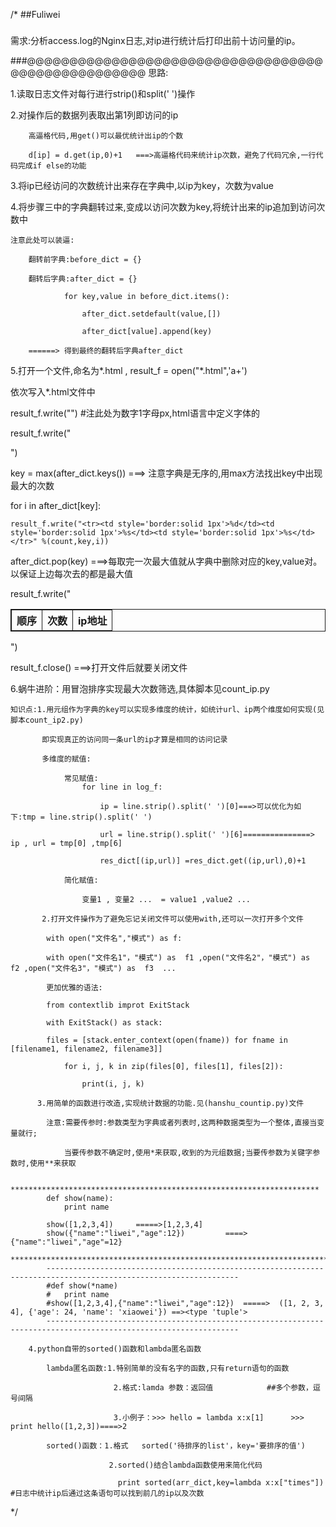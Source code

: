/*
##Fuliwei
#####
需求:分析access.log的Nginx日志,对ip进行统计后打印出前十访问量的ip。

###@@@@@@@@@@@@@@@@@@@@@@@@@@@@@@@@@@@@@@@@@@@@@@@@@@@
思路:

1.读取日志文件对每行进行strip()和split(' ')操作

2.对操作后的数据列表取出第1列即访问的ip

		高逼格代码,用get()可以最优统计出ip的个数

		d[ip] = d.get(ip,0)+1	===>高逼格代码来统计ip次数，避免了代码冗余,一行代码完成if else的功能

3.将ip已经访问的次数统计出来存在字典中,以ip为key，次数为value

4.将步骤三中的字典翻转过来,变成以访问次数为key,将统计出来的ip追加到访问次数中

	注意此处可以装逼:

		翻转前字典:before_dict = {}

		翻转后字典:after_dict = {}

				for key,value in before_dict.items():

					after_dict.setdefault(value,[])

					after_dict[value].append(key)

		======> 得到最终的翻转后字典after_dict

5.打开一个文件,命名为*.html , result_f = open("*.html",'a+')

依次写入*.html文件中

result_f.write("<html><table style='border:solid 1px'>") #注此处为数字1字母px,html语言中定义字体的

result_f.write("<th style='border:solid 1px'>顺序</th><th style='border:solid 1px'>次数</th><th style='border:solid 1px'>ip地址</th>")

key = max(after_dict.keys()) ===> 注意字典是无序的,用max方法找出key中出现最大的次数

for i in after_dict[key]:

	result_f.write("<tr><td style='border:solid 1px'>%d</td><td style='border:solid 1px'>%s</td><td style='border:solid 1px'>%s</td></tr>" %(count,key,i))

after_dict.pop(key)  ===>每取完一次最大值就从字典中删除对应的key,value对。以保证上边每次去的都是最大值

result_f.write("</table></html>")

result_f.close()  ===>打开文件后就要关闭文件

6.蜗牛进阶：用冒泡排序实现最大次数筛选,具体脚本见count_ip.py
	
	知识点:1.用元组作为字典的key可以实现多维度的统计，如统计url、ip两个维度如何实现(见脚本count_ip2.py)

		   即实现真正的访问同一条url的ip才算是相同的访问记录
		   
           多维度的赋值:

				常见赋值:
					for line in log_f:   

   						ip = line.strip().split(' ')[0]===>可以优化为如下:tmp = line.strip().split(' ')

    					url = line.strip().split(' ')[6]===============> ip , url = tmp[0] ,tmp[6]

    					res_dict[(ip,url)] =res_dict.get((ip,url),0)+1
	
				简化赋值:

					变量1 , 变量2 ...  = value1 ,value2 ...			

		   2.打开文件操作为了避免忘记关闭文件可以使用with,还可以一次打开多个文件

			with open("文件名","模式") as f:

			with open("文件名1"，"模式") as  f1 ,open("文件名2"，"模式") as  f2 ,open("文件名3"，"模式") as  f3  ...

			更加优雅的语法:

			from contextlib improt ExitStack

			with ExitStack() as stack:
  		 		
			files = [stack.enter_context(open(fname)) for fname in [filename1, filename2, filename3]]
    		
				for i, j, k in zip(files[0], files[1], files[2]):
        		
					print(i, j, k)
			
		  3.用简单的函数进行改造,实现统计数据的功能.见(hanshu_countip.py)文件
			
			注意:需要传参时:参数类型为字典或者列表时,这两种数据类型为一个整体,直接当变量就行;
				
				当要传参数不确定时,使用*来获取,收到的为元组数据;当要传参数为关键字参数时,使用**来获取
		
			*********************************************************************
			def show(name):
				print name

			show([1,2,3,4])		=====>[1,2,3,4]
			show({"name":"liwei","age":12})			====>{"name":"liwei","age"=12}
			***********************************************************************
			-----------------------------------------------------------------------------------------------------------------	
			#def show(*name)
			#	print name
			#show([1,2,3,4],{"name":"liwei","age":12})	=====>	([1, 2, 3, 4], {'age': 24, 'name': 'xiaowei'}) ==><type 'tuple'>
			-----------------------------------------------------------------------------------------------------------------
			
		4.python自带的sorted()函数和lambda匿名函数

			lambda匿名函数:1.特别简单的没有名字的函数,只有return语句的函数

						   2.格式:lamda 参数：返回值			##多个参数，逗号间隔

						   3.小例子：>>> hello = lambda x:x[1]		>>> print hello([1,2,3])====>2
			
			sorted()函数：1.格式   sorted('待排序的list'，key='要排序的值')
		
						  2.sorted()结合lambda函数使用来简化代码

							print sorted(arr_dict,key=lambda x:x["times"])	#日志中统计ip后通过这条语句可以找到前几的ip以及次数

*/
